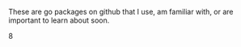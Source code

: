 
These are go packages on github that I use, am familiar with,
or are important to learn about soon.

8



